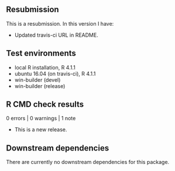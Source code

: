 ## Resubmission
This is a resubmission. In this version I have:

* Updated travis-ci URL in README.

## Test environments
* local R installation, R 4.1.1
* ubuntu 16.04 (on travis-ci), R 4.1.1
* win-builder (devel)
* win-builder (release)

## R CMD check results

0 errors | 0 warnings | 1 note

* This is a new release.

## Downstream dependencies
There are currently no downstream dependencies for this package.
